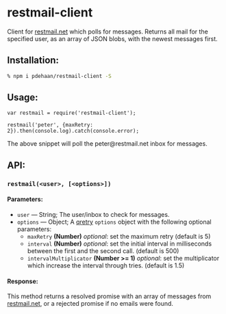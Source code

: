 # restmail-client

Client for [restmail.net](http://restmail.net/) which polls for messages. Returns all mail for the specified user, as an array of JSON blobs, with the newest messages first.

## Installation:
```sh
% npm i pdehaan/restmail-client -S
```

## Usage:
```
var restmail = require('restmail-client');

restmail('peter', {maxRetry: 2}).then(console.log).catch(console.error);
```

The above snippet will poll the peter\@restmail.net inbox for messages.

## API:

### `restmail(<user>, [<options>])`

#### Parameters:

- `user` &mdash; String; The user/inbox to check for messages.
- `options` &mdash; Object; A [qretry](https://www.npmjs.com/package/qretry) `options` object with the following optional parameters:
    - `maxRetry` **(Number)** *optional*: set the maximum retry (default is 5)
    - `interval` **(Number)** *optional*: set the initial interval in milliseconds between the first and the second call. (default is 500)
    - `intervalMultiplicator` **(Number >= 1)** *optional*: set the multiplicator which increase the interval through tries. (default is 1.5)

#### Response:

This method returns a resolved promise with an array of messages from [restmail.net](http://restmail.net/), or a rejected promise if no emails were found.
